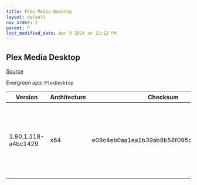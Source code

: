 ```yaml
---
title: Plex Media Desktop
layout: default
nav_order: 2
parent: P
last_modified_date: Apr 9 2024 at 12:12 PM
---
```


## Plex Media Desktop

[Source](https://www.plex.tv/media-server-downloads/)

Evergreen app: `PlexDesktop`

| Version             | Architecture | Checksum                                 | URI                                                                                                                                                                                                              |
| ------------------- | ------------ | ---------------------------------------- | ---------------------------------------------------------------------------------------------------------------------------------------------------------------------------------------------------------------- |
| 1.90.1.118-a4bc1429 | x64          | e09c4eb0aa1ea1b39ab8b58f095ca2978feb3591 | [https://downloads.plex.tv/plex-desktop/1.90.1.118-a4bc1429/windows/Plex-1.90.1.118-a4bc1429-x86_64.exe](https://downloads.plex.tv/plex-desktop/1.90.1.118-a4bc1429/windows/Plex-1.90.1.118-a4bc1429-x86_64.exe) |
